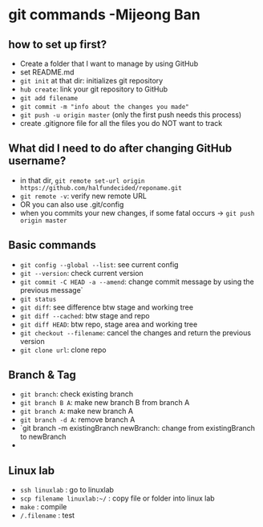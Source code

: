 # git commands -Mijeong Ban

## how to set up first? 
- Create a folder that I want to manage by using GitHub
- set README.md
- `git init` at that dir: initializes git repository
- `hub create`: link your git repository to GitHub
- `git add filename`
- `git commit -m "info about the changes you made"`
- `git push -u origin master` (only the first push needs this process) 
- create .gitignore file for all the files you do NOT want to track

## What did I need to do after changing GitHub username?
- in that dir, `git remote set-url origin https://github.com/halfundecided/reponame.git`
- `git remote -v`: verify new remote URL
- OR you can also use .git/config
- when you commits your new changes, if some fatal occurs -> `git push origin master`

## Basic commands 
- `git config --global --list`: see current config 
- `git --version`: check current version
- `git commit -C HEAD -a --amend`: change commit message by using the previous message`
- `git status`
- `git diff`: see difference btw stage and working tree
- `git diff --cached`: btw stage and repo
- `git diff HEAD`: btw repo, stage area and working tree
- `git checkout --filename`: cancel the changes and return the previous version
- `git clone url`: clone repo


## Branch & Tag
- `git branch`: check existing branch
- `git branch B A`: make new branch B from branch A
- `git branch A`: make new branch A
- `git branch -d A`: remove branch A
- `git branch -m existingBranch newBranch: change from existingBranch to newBranch
- 





## Linux lab
- `ssh linuxlab` : go to linuxlab  
- `scp filename linuxlab:~/` : copy file or folder into linux lab
- `make` : compile
- `/.filename` : test

